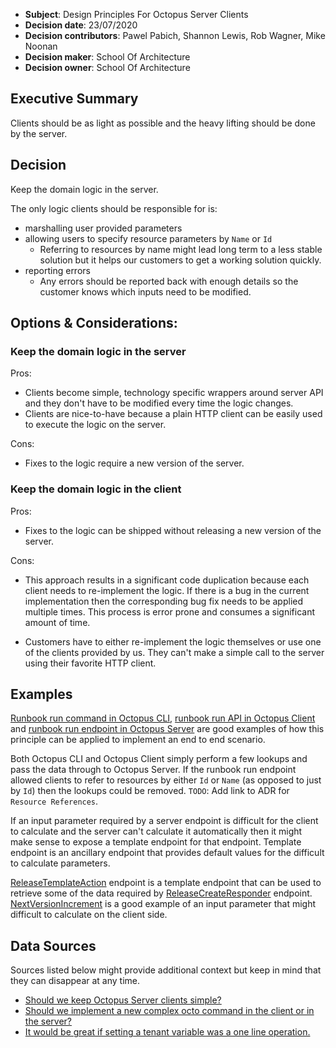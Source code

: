  - **Subject**: Design Principles For Octopus Server Clients
 - **Decision date**: 23/07/2020
 - **Decision contributors**: Pawel Pabich, Shannon Lewis, Rob Wagner, Mike Noonan
 - **Decision maker**: School Of Architecture
 - **Decision owner**: School Of Architecture

## Executive Summary

 Clients should be as light as possible and the heavy lifting should be done by the server. 

## Decision

Keep the domain logic in the server. 

The only logic clients should be responsible for is:
- marshalling user provided parameters
- allowing users to specify resource parameters by `Name` or `Id`
  - Referring to resources by name might lead long term to a less stable solution but it helps our customers to get a working solution quickly.  
- reporting errors
  - Any errors should be reported back with enough details so the customer knows which inputs need to be modified.

 

## Options & Considerations: 

### Keep the domain logic in the server


Pros:

* Clients become simple, technology specific wrappers around server API and they don't have to be modified every time the logic changes.
* Clients are nice-to-have because a plain HTTP client can be easily used to execute the logic on the server.

Cons:

* Fixes to the logic require a new version of the server.

### Keep the domain logic in the client

Pros:

* Fixes to the logic can be shipped without releasing a new version of the server.

Cons:

* This approach results in a significant code duplication because each client needs to re-implement the logic. If there is a bug in the current implementation then the corresponding bug fix needs to be applied multiple times. This process is error prone and consumes a significant amount of time.

* Customers have to either re-implement the logic themselves or use one of the clients provided by us. They can't make a simple call to the server using their favorite HTTP client.



## Examples

[Runbook run command in Octopus CLI](https://github.com/OctopusDeploy/OctopusCLI/blob/28e6e2014c708593609979b4ad8e8f1e51c21c7b/source/Octopus.Cli/Commands/Runbooks/RunRunbookCommand.cs), [runbook run API in Octopus Client](https://github.com/OctopusDeploy/OctopusClients/blob/ba2cb799eaf3d8f993b01e3d6af965fb64c586be/source/Octopus.Client/Repositories/RunbookRepository.cs#L77-L86) and [runbook run endpoint in Octopus Server](https://github.com/OctopusDeploy/OctopusDeploy/blob/3de0f22fd5bcf6066a6396e1bfaa5de30960233f/source/Octopus.Server/Web/Api/Actions/RunbookRunForPublishedRunbookCreateAction.cs) are good examples of how this principle can be applied to implement an end to end scenario.   

Both Octopus CLI and Octopus Client simply perform a few lookups and pass the data through to Octopus Server. If the runbook run endpoint allowed clients to refer to resources by either `Id` or `Name`  (as opposed to just by `Id`) then the lookups could be removed. `TODO`: Add link to ADR for `Resource References`.

If an input parameter required by a server endpoint is difficult for the client to calculate and the server can't calculate it automatically then it might make sense to expose a template endpoint for that endpoint. Template endpoint is an ancillary endpoint that provides default values for the difficult to calculate parameters.

[ReleaseTemplateAction](https://github.com/OctopusDeploy/OctopusDeploy/blob/c2ef1c646684e58e614922313e25434ca3022847/source/Octopus.Server/Web/Api/Actions/Releases/ReleaseTemplateAction.cs) endpoint is a template endpoint that can be used to retrieve some of the data required by [ReleaseCreateResponder](https://github.com/OctopusDeploy/OctopusDeploy/blob/2518dfd572f58209da1ec3fbaa4a3dfc85f4cbae/source/Octopus.Server/Web/Api/Actions/Releases/ReleaseCreateResponder.cs) endpoint. [NextVersionIncrement](https://github.com/OctopusDeploy/OctopusDeploy/blob/436c820fe691c3234f067672c4d7fc6184f7ca36/source/Octopus.Core/Resources/ReleaseTemplateResource.cs#L14) is a good example of an input parameter that might difficult to calculate on the client side.



## Data Sources

Sources listed below might provide additional context  but keep in mind that they can disappear at any time.

* [Should we keep Octopus Server clients simple?](https://octopusdeploy.slack.com/archives/C033W4273/p1594256099456300)
* [Should we implement a new complex octo command in the client or in the server?](https://octopusdeploy.slack.com/archives/CTZT49JFJ/p1591323248186100)
* [It would be great if setting a tenant variable was a one line operation.](https://octopusdeploy.slack.com/archives/C033W4273/p1554878139066700)